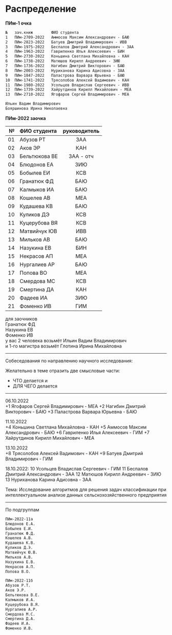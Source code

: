 # Распределение  

**ПИм-1 очка**  

```txt
№	зач.книж        ФИО студента
1	ПИм-2709-2022	Аммосов Максим Александрович - БАЮ
2	ПИм-2823-2022	Батуев Дмитрий Владимирович - ИВВ
3	ПИм-1975-2022	Беспалов Дмитрий Александрович - ЗАА
4	ПИм-1963-2022	Гавриленко Илья Алексеевич - БИН
5	ПИм-2730-2022	Коньшина Светлана Михайловна - КАН
6	ПИм-1738-2022	Матюшов Кирилл Андреевич - ЗИЮ
7	ПИм-1736-2022	Нагибин Дмитрий Викторович - БАЮ
8	ПИм-2003-2022	Нуриханова Карина Адисовна - ЗАА
9	ПИм-1847-2022	Паластрова Варвара Юрьевна - БАЮ
10	ПИм-1741-2022	Трясолобов Алексей Вадимович - КАН
11	ПИм-1980-2022	Усольцев Владислав Сергеевич - ИВВ
12	ПИм-1739-2022	Хайрутдинов Кирилл Михайлович - МЕА
13	ПИм-2710-2022	Ягофаров Сергей Владимирович - МЕА

Ильин Вадим Владимирович  
Бояршинова Ирина Николаевна  
```  

**ПИм-2022 заочка**  

| № | ФИО студента | руководитель |
|-:|:-|:-:|
01|Абузов РТ|ЗАА
02|Аков ЭР|КАН
03|Бельтюкова ВЕ|ЗАА - отч
04|Блюдонов ЕА|ЗИЮ
05|Бобылев ЕИ|КСВ
06|Гранатюк ФД|БАЮ
07|Калмыков ИА|БАЮ
08|Кошелев АВ|МЕА
09|Кудашева КВ|БАЮ
10|Куликов ДЭ|КСВ
11|Куцерубова ВЯ|КСВ
12|Матвийчук ЮВ|ИВВ
13|Мильков АВ|БАЮ
14|Назукина ЕВ|БИН
15|Некрасов АП|МЕА
16|Нургалиев АР|БАЮ
17|Попова ВО|МЕА
18|Смердова МС|КСВ
19|Смертина ДА|КАН
20|Фадеев ИА|ЗИЮ
21|Фоменко ИВ|ГИМ

для заочников  
Гранатюк ФД  
Назукина ЕВ  
Фоменко ИВ  
у вас 2 человека возьмёт Ильин Вадим Владимирович  
и 1-го магистра возьмёт Глотина Ирина Михайловна  

---  

Собеседования по направлению научного исследования:  

Желательно в теме отразить две смысловые части:  

- ЧТО делается и  
- ДЛЯ ЧЕГО делается

---  

06.10.2022  
+1 Ягофаров Сергей Владимирович - МЕА
+2 Нагибин Дмитрий Викторович - БАЮ
+3 Паластрова Варвара Юрьевна - БАЮ

11.10.2022  
+4 Коньшина Светлана Михайловна - КАН
+5 Аммосов Максим Александрович - БАЮ
+6 Гавриленко Илья Алексеевич - ГИМ
+7 Хайрутдинов Кирилл Михайлович - МЕА

13.10.2022  
+8 Трясолобов Алексей Вадимович - КАН
+9 Батуев Дмитрий Владимирович - ГИМ

18.10.2022:
10 Усольцев Владислав Сергеевич - ГИМ
11 Беспалов Дмитрий Александрович - ЗАА
12 Матюшов Кирилл Андреевич - ЗИЮ
13 Нуриханова Карина Адисовна - ЗАА

Тема: Исследование алгоритмов для решения задач классификации при интеллектуальном анализе данных сельскохозяйственного предприятия  

---  

По подгруппам  

```txt
ПИм-2022-11а
Блюдонов Е.А.
Бобылев Е.И.
Гранатюк Ф.Д.
Кошелев А.В.
Кудашева К.В.
Куликов Д.Э.
Матвийчук Ю.В.
Мильков А.В.
Назукина Е.В.
Некрасов А.П.
Попова В.О.

ПИм-2022-11б
Абузов Р.Т.
Аков Э.Р.
Бельтюкова В.Е.
Калмыков И.А.
Куцерубова В.Я.
Нургалиев А.Р.
Смердова М.С.
Смертина Д.А.
Фадеев И.А.
Фоменко И.В.
```
